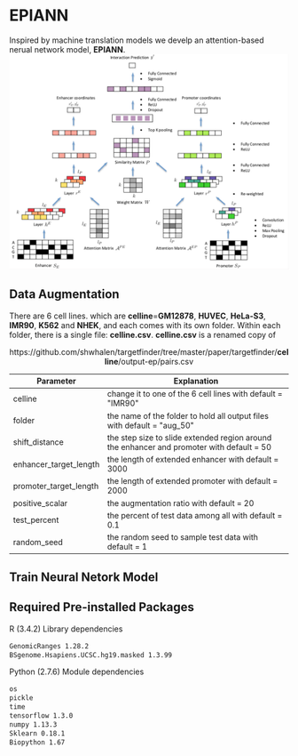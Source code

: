 # EPIANN

Inspired by machine translation models we develp an attention-based nerual network model, **EPIANN**.
![Schematic overview of EPIANN](/EPIANN.png?raw=true)


## Data Augmentation
There are 6 cell lines. which are **celline**=**GM12878**, **HUVEC**, **HeLa-S3**, **IMR90**, **K562** and **NHEK**, and each comes with its own folder. Within each folder, there is a single file: **celline.csv**. **celline.csv** is a renamed copy of 
<p align="center">
https://<i></i>github.com/shwhalen/targetfinder/tree/master/paper/targetfinder/<b>celline</b>/output-ep/pairs.csv
</p>

Parameter| Explanation
--- | ---
celline| change it to one of the 6 cell lines with default = "IMR90"
folder | the name of the folder to hold all output files with default = "aug_50"
shift_distance  | the step size to slide extended region around the enhancer and promoter with default = 50
enhancer_target_length| the length of extended enhancer with default = 3000
promoter_target_length| the length of extended promoter with default = 2000 
positive_scalar| the augmentation ratio with default = 20
test_percent| the percent of test data among all with default = 0.1
random_seed| the random seed to sample test data with default = 1

## Train Neural Netork Model



## Required Pre-installed Packages
R (3.4.2) Library dependencies

```
GenomicRanges 1.28.2
BSgenome.Hsapiens.UCSC.hg19.masked 1.3.99
```

Python (2.7.6) Module dependencies
```
os
pickle
time
tensorflow 1.3.0
numpy 1.13.3
Sklearn 0.18.1
Biopython 1.67


```
